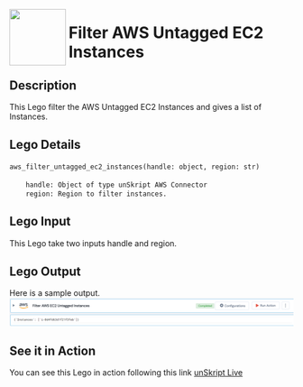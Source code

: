 [<img align="left" src="https://unskript.com/assets/favicon.png" width="100" height="100" style="padding-right: 5px">](https://unskript.com/assets/favicon.png) 
<h1>Filter AWS Untagged EC2 Instances </h1>

## Description
This Lego filter the AWS Untagged EC2 Instances and gives a list of Instances.


## Lego Details

    aws_filter_untagged_ec2_instances(handle: object, region: str)

        handle: Object of type unSkript AWS Connector
        region: Region to filter instances.

## Lego Input

This Lego take two inputs handle and region.

## Lego Output
Here is a sample output.
<img src="./1.png">

## See it in Action

You can see this Lego in action following this link [unSkript Live](https://us.app.unskript.io)
